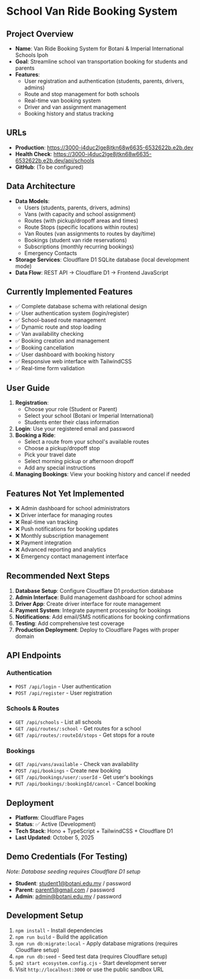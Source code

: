 # School Van Ride Booking System

## Project Overview
- **Name**: Van Ride Booking System for Botani & Imperial International Schools Ipoh
- **Goal**: Streamline school van transportation booking for students and parents
- **Features**: 
  - User registration and authentication (students, parents, drivers, admins)
  - Route and stop management for both schools
  - Real-time van booking system
  - Driver and van assignment management
  - Booking history and status tracking

## URLs
- **Production**: https://3000-i4duc2lge8jtkn68w6635-6532622b.e2b.dev
- **Health Check**: https://3000-i4duc2lge8jtkn68w6635-6532622b.e2b.dev/api/schools
- **GitHub**: (To be configured)

## Data Architecture
- **Data Models**: 
  - Users (students, parents, drivers, admins)
  - Vans (with capacity and school assignment)
  - Routes (with pickup/dropoff areas and times)
  - Route Stops (specific locations within routes)
  - Van Routes (van assignments to routes by day/time)
  - Bookings (student van ride reservations)
  - Subscriptions (monthly recurring bookings)
  - Emergency Contacts
- **Storage Services**: Cloudflare D1 SQLite database (local development mode)
- **Data Flow**: REST API → Cloudflare D1 → Frontend JavaScript

## Currently Implemented Features
- ✅ Complete database schema with relational design
- ✅ User authentication system (login/register)
- ✅ School-based route management
- ✅ Dynamic route and stop loading
- ✅ Van availability checking
- ✅ Booking creation and management
- ✅ Booking cancellation
- ✅ User dashboard with booking history
- ✅ Responsive web interface with TailwindCSS
- ✅ Real-time form validation

## User Guide
1. **Registration**: 
   - Choose your role (Student or Parent)
   - Select your school (Botani or Imperial International)
   - Students enter their class information
2. **Login**: Use your registered email and password
3. **Booking a Ride**:
   - Select a route from your school's available routes
   - Choose a pickup/dropoff stop
   - Pick your travel date
   - Select morning pickup or afternoon dropoff
   - Add any special instructions
4. **Managing Bookings**: View your booking history and cancel if needed

## Features Not Yet Implemented
- ❌ Admin dashboard for school administrators
- ❌ Driver interface for managing routes
- ❌ Real-time van tracking
- ❌ Push notifications for booking updates
- ❌ Monthly subscription management
- ❌ Payment integration
- ❌ Advanced reporting and analytics
- ❌ Emergency contact management interface

## Recommended Next Steps
1. **Database Setup**: Configure Cloudflare D1 production database
2. **Admin Interface**: Build management dashboard for school admins
3. **Driver App**: Create driver interface for route management
4. **Payment System**: Integrate payment processing for bookings
5. **Notifications**: Add email/SMS notifications for booking confirmations
6. **Testing**: Add comprehensive test coverage
7. **Production Deployment**: Deploy to Cloudflare Pages with proper domain

## API Endpoints
### Authentication
- `POST /api/login` - User authentication
- `POST /api/register` - User registration

### Schools & Routes
- `GET /api/schools` - List all schools
- `GET /api/routes/:school` - Get routes for a school
- `GET /api/routes/:routeId/stops` - Get stops for a route

### Bookings
- `GET /api/vans/available` - Check van availability
- `POST /api/bookings` - Create new booking
- `GET /api/bookings/user/:userId` - Get user's bookings
- `PUT /api/bookings/:bookingId/cancel` - Cancel booking

## Deployment
- **Platform**: Cloudflare Pages
- **Status**: ✅ Active (Development)
- **Tech Stack**: Hono + TypeScript + TailwindCSS + Cloudflare D1
- **Last Updated**: October 5, 2025

## Demo Credentials (For Testing)
*Note: Database seeding requires Cloudflare D1 setup*
- **Student**: student1@botani.edu.my / password
- **Parent**: parent1@gmail.com / password  
- **Admin**: admin@botani.edu.my / password

## Development Setup
1. `npm install` - Install dependencies
2. `npm run build` - Build the application
3. `npm run db:migrate:local` - Apply database migrations (requires Cloudflare setup)
4. `npm run db:seed` - Seed test data (requires Cloudflare setup)
5. `pm2 start ecosystem.config.cjs` - Start development server
6. Visit `http://localhost:3000` or use the public sandbox URL